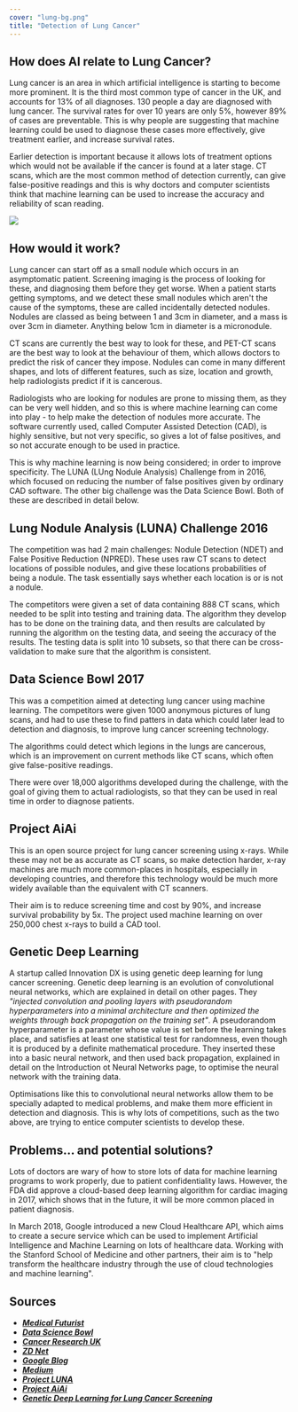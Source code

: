 ```yaml
---
cover: "lung-bg.png"
title: "Detection of Lung Cancer"
---
```


## How does AI relate to Lung Cancer?

Lung cancer is an area in which artificial intelligence is starting to become more prominent. It is the third most common type of cancer in the UK, and accounts for 13% of all diagnoses. 130 people a day are diagnosed with lung cancer. The survival rates for over 10 years are only 5%, however 89% of cases are preventable. This is why people are suggesting that machine learning could be used to diagnose these cases more effectively, give treatment earlier, and increase survival rates.

Earlier detection is important because it allows lots of treatment options which would not be available if the cancer is found at a later stage. CT scans, which are the most common method of detection currently, can give false-positive readings and this is why doctors and computer scientists think that machine learning can be used to increase the accuracy and reliability of scan reading.

![](content-images/lung1.png)

## How would it work?

Lung cancer can start off as a small nodule which occurs in an asymptomatic patient. Screening imaging is the process of looking for these, and diagnosing them before they get worse. When a patient starts getting symptoms, and we detect these small nodules which aren't the cause of the symptoms, these are called incidentally detected nodules. Nodules are classed as being between 1 and 3cm in diameter, and a mass is over 3cm in diameter. Anything below 1cm in diameter is a micronodule.

CT scans are currently the best way to look for these, and PET-CT scans are the best way to look at the behaviour of them, which allows doctors to predict the risk of cancer they impose. Nodules can come in many different shapes, and lots of different features, such as size, location and growth, help radiologists predict if it is cancerous.

Radiologists who are looking for nodules are prone to missing them, as they can be very well hidden, and so this is where machine learning can come into play - to help make the detection of nodules more accurate. The software currently used, called Computer Assisted Detection (CAD), is highly sensitive, but not very specific, so gives a lot of false positives, and so not accurate enough to be used in practice.

This is why machine learning is now being considered; in order to improve specificity. The LUNA (LUng Nodule Analysis) Challenge from in 2016, which focused on reducing the number of false positives given by ordinary CAD software. The other big challenge was the Data Science Bowl. Both of these are described in detail below.

## Lung Nodule Analysis (LUNA) Challenge 2016

The competition was had 2 main challenges: Nodule Detection (NDET) and False Positive Reduction (NPRED). These uses raw CT scans to detect locations of possible nodules, and give these locations probabilities of being a nodule. The task essentially says whether each location is or is not a nodule.

The competitors were given a set of data containing 888 CT scans, which needed to be split into testing and training data. The algorithm they develop has to be done on the training data, and then results are calculated by running the algorithm on the testing data, and seeing the accuracy of the results. The testing data is split into 10 subsets, so that there can be cross-validation to make sure that the algorithm is consistent.

## Data Science Bowl 2017

This was a competition aimed at detecting lung cancer using machine learning. The competitors were given 1000 anonymous pictures of lung scans, and had to use these to find patters in data which could later lead to detection and diagnosis, to improve lung cancer screening technology.

The algorithms could detect which legions in the lungs are cancerous, which is an improvement on current methods like CT scans, which often give false-positive readings.

There were over 18,000 algorithms developed during the challenge, with the goal of giving them to actual radiologists, so that they can be used in real time in order to diagnose patients.

## Project AiAi

This is an open source project for lung cancer screening using x-rays. While these may not be as accurate as CT scans, so make detection harder, x-ray machines are much more common-places in hospitals, especially in developing countries, and therefore this technology would be much more widely available than the equivalent with CT scanners.

Their aim is to reduce screening time and cost by 90%, and increase survival probability by 5x. The project used machine learning on over 250,000 chest x-rays to build a CAD tool.

## Genetic Deep Learning

A startup called Innovation DX is using genetic deep learning for lung cancer screening. Genetic deep learning is an evolution of convolutional neural networks, which are explained in detail on other pages. They *"injected convolution and pooling layers with pseudorandom hyperparameters into a minimal architecture and then optimized the weights through back propagation on the training set"*. A pseudorandom hyperparameter is a parameter whose value is set before the learning takes place, and satisfies at least one statistical test for randomness, even though it is produced by a definite mathematical procedure. They inserted these into a basic neural network, and then used back propagation, explained in detail on the Introduction ot Neural Networks page, to optimise the neural network with the training data.

Optimisations like this to convolutional neural networks allow them to be specially adapted to medical problems, and make them more efficient in detection and diagnosis. This is why lots of competitions, such as the two above, are trying to entice computer scientists to develop these.

## Problems... and potential solutions?

Lots of doctors are wary of how to store lots of data for machine learning programs to work properly, due to patient confidentiality laws. However, the FDA did approve a cloud-based deep learning algorithm for cardiac imaging in 2017, which shows that in the future, it will be more common placed in patient diagnosis.

In March 2018, Google introduced a new Cloud Healthcare API, which aims to create a secure service which can be used to implement Artificial Intelligence and Machine Learning on lots of healthcare data. Working with the Stanford School of Medicine and other partners, their aim is to "help transform the healthcare industry through the use of cloud technologies and machine learning".

## Sources

- [*__Medical Futurist__*](http://medicalfuturist.com/the-future-of-radiology-and-ai/)
- [*__Data Science Bowl__*](https://datasciencebowl.com/competitions/turning-machine-intelligence-against-lung-cancer/)
- [*__Cancer Research UK__*](http://www.cancerresearchuk.org/health-professional/cancer-statistics/statistics-by-cancer-type/lung-cancer)
- [*__ZD Net__*](http://www.zdnet.com/article/google-takes-health-care-to-the-cloud-with-new-api-partnerships/)
- [*__Google Blog__*](https://blog.google/topics/google-cloud/google-cloud-healthcare-new-apis-customers-partners-and-security-updates/)
- [*__Medium__*](https://medium.com/@alexandrecadrin/lung-cancer-bridging-the-gap-between-medical-imaging-and-data-science-a92b0bb08fda)
- [*__Project LUNA__*](https://luna16.grand-challenge.org/results/)
- [*__Project AiAi__*](https://aiai.care/)
- [*__Genetic Deep Learning for Lung Cancer Screening__*](https://www.dropbox.com/s/0xw2r5t5ge0sjam/Genetic%20Deep%20Learning%20for%20Lung%20Cancer%20Screening.pdf?dl=0)
